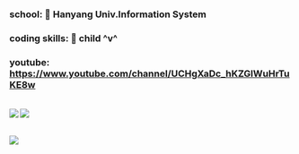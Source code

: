 ### school: 🦁 Hanyang Univ.Information System

### coding skills: 🧒 child ^v^ 

### youtube: https://www.youtube.com/channel/UCHgXaDc_hKZGlWuHrTuKE8w

<br>
<img align='left' src='https://github-readme-stats.vercel.app/api/top-langs/?username=dongwook1214&layout=compact'>
<img align='left' src='http://mazassumnida.wtf/api/v2/generate_badge?boj=dongwook1214'>

<br><br>
<img align='center' src='https://github-readme-stats.vercel.app/api?username=dongwook1214&show_icons=true&theme=radical'>
